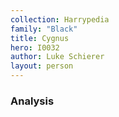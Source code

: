 ```yaml
---
collection: Harrypedia
family: "Black"
title: Cygnus
hero: I0032
author: Luke Schierer
layout: person
---
```


### Analysis
